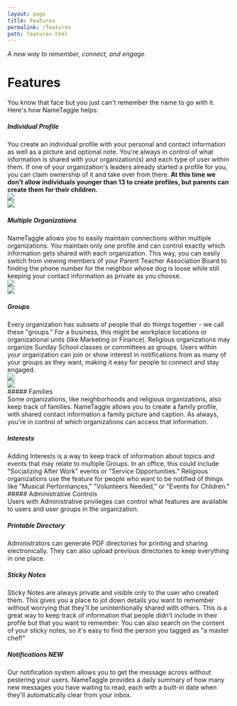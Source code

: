 ```yaml
---
layout: page
title: Features
permalink: /features
path: features.html
---
```

*A new way to remember, connect, and engage.*
<h1 class="perm-marker">Features</h1>

You know that face but you just can't remember the name to go with it. Here's how NameTaggle helps:

##### Individual Profile

  <div class="section">
    <div class="row">
      <div class="col s12 m8">
        You create an individual profile with your personal and contact information as well as a picture and optional note. You're always in control of what information is shared with your organization(s) and each type of user within them. If one of your organization's leaders already started a profile for you, you can claim ownership of it and take over from there. <b>At this time we don’t allow individuals younger than 13 to create profiles, but parents can create them for their children.</b>
      </div>
      <div class="col s6 m2">
        <img class="responsive-img" src="/images/NameTaggle-iPhone11-04012020-IndividualProfileEdit.png">
      </div>
      <div class="col s6 m2">      
        <img class="responsive-img" src="/images/NameTaggle-iPhone11-04012020-IndividualProfileFocus.png">
      </div>
    </div>
  </div>



##### Multiple Organizations
<div class="section">
  <div class="row">
    <div class="col s12 m8">
      NameTaggle allows you to easily maintain connections within multiple organizations. You maintain only one profile and can control exactly which information gets shared with each organization. This way, you can easily switch from viewing members of your Parent Teacher Association Board to finding the phone number for the neighbor whose dog is loose while still keeping your contact information as private as you choose.
      </div>
      <div class="col s6 m2">
        <img class="responsive-img" src="/images/NameTaggle-iPhone11-04062020-FindOrgs.png">
      </div>
      <div class="col s6 m2">      
        <img class="responsive-img" src="/images/NameTaggle-iPhone11-04062020-AllOrgs.png">
      </div>
    </div>
  </div>

##### Groups
<div class="section">
  <div class="row">
    <div class="col s12 m8">
      Every organization has subsets of people that do things together - we call these "groups." For a business, this might be workplace locations or organizational units (like Marketing or Finance). Religious organizations may organize Sunday School classes or committees as groups. Users within your organization can join or show interest in notifications from as many of your groups as they want, making it easy for people to connect and stay engaged.
      </div>
      <div class="col s6 m2">
        <img class="responsive-img" src="/images/NameTaggle-iPhone11-04012020-ActivityGroupList.png">
      </div>
      <div class="col s6 m2">      
        <img class="responsive-img" src="/images/NameTaggle-iPhone11-04012020-ActivityGroupFocus.png">
      </div>
    </div>
  </div>
##### Families
<div class="section">
  <div class="row">
    <div class="col s12 m8">
      Some organizations, like neighborhoods and religious organizations, also keep track of families. NameTaggle allows you to create a family profile, with shared contact information a family picture and caption. As always, you're in control of which organizations can access that information.
      </div>
      <div class="col s6 m2">
        <img class="responsive-img" src="">
      </div>
      <div class="col s6 m2">      
        <img class="responsive-img" src="">
      </div>
    </div>
  </div>

##### Interests
<div class="section">
  <div class="row">
    <div class="col s12 m8">
      Adding Interests is a way to keep track of information about topics and events that may relate to multiple Groups. In an office, this could include "Socializing After Work" events or "Service Opportunities." Religious organizations use the feature for people who want to be notified of things like "Musical Performances," "Volunteers Needed," or "Events for Children."
      </div>
      <div class="col s6 m2">
        <img class="responsive-img" src="">
      </div>
      <div class="col s6 m2">      
        <img class="responsive-img" src="">
      </div>
    </div>
  </div>
##### Administrative Controls
<div class="section">
  <div class="row">
    <div class="col s12 m8">
      Users with Administrative privileges can control what features are available to users and user groups in the organization.
    </td>
    <td class="pic">
      &nbsp;&nbsp;
      </div>
    </div>
  </div>

##### Printable Directory
<div class="section">
  <div class="row">
    <div class="col s12 m8">
      Administrators can generate PDF directories for printing and sharing electronically. They can also upload previous directories to keep everything in one place.
      </div>
      <div class="col s6 m2">
        <img class="responsive-img" src="">
      </div>
      <div class="col s6 m2">      
        <img class="responsive-img" src="">
      </div>
      </div>
    </div>
  </div>

##### Sticky Notes
<div class="section">
  <div class="row">
    <div class="col s12 m8">
      Sticky Notes are always private and visible only to the user who created them. This gives you a place to jot down details you want to remember without worrying that they'll be unintentionally shared with others. This is a great way to keep track of information that people didn't include in their profile but that you want to remember. You can also search on the content of your sticky notes, so it's easy to find the person you tagged as "a master chef!"
      </div>
      <div class="col s6 m2">
        <img class="responsive-img" src="">
      </div>
      <div class="col s6 m2">      
        <img class="responsive-img" src="">
      </div>
    </div>
  </div>

##### Notifications *NEW*
<div class="section">
  <div class="row">
    <div class="col s12 m8">
      Our notification system allows you to get the message across without pestering your users. NameTaggle provides a daily summary of how many new messages you have waiting to read, each with a built-in date when they'll automatically clear from your inbox.
      </div>
      <div class="col s6 m2">
        <img class="responsive-img" src="">
      </div>
      <div class="col s6 m2">      
        <img class="responsive-img" src="">
      </div>
    </div>
  </div>
